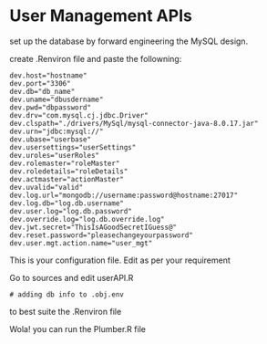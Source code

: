 # User Management APIs

set up the database by forward engineering the MySQL design.

create .Renviron file and paste the followning:
  
```{r}
dev.host="hostname"
dev.port="3306"
dev.db="db_name"
dev.uname="dbusdername"
dev.pwd="dbpassword"
dev.drv="com.mysql.cj.jdbc.Driver"
dev.clspath="./drivers/MySql/mysql-connector-java-8.0.17.jar"
dev.urn="jdbc:mysql://"
dev.ubase="userbase"
dev.usersettings="userSettings"
dev.uroles="userRoles"
dev.rolemaster="roleMaster"
dev.roledetails="roleDetails"
dev.actmaster="actionMaster"
dev.uvalid="valid"
dev.log.url="mongodb://username:password@hostname:27017"
dev.log.db="log.db.username"
dev.user.log="log.db.password"
dev.override.log="log.db.override.log"
dev.jwt.secret="ThisIsAGoodSecretIGuess@"
dev.reset.password="pleasechangeyourpassword"
dev.user.mgt.action.name="user_mgt"
```

This is your configuration file. Edit as per your requirement

Go to sources and edit userAPI.R

```
# adding db info to .obj.env
```

to best suite the .Renviron file

Wola! you can run the Plumber.R file
